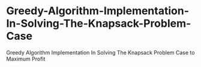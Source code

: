 # Greedy-Algorithm-Implementation-In-Solving-The-Knapsack-Problem-Case
Greedy Algorithm Implementation In Solving The Knapsack Problem Case to Maximum Profit
